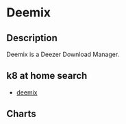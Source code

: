 # Deemix

## Description

Deemix is a Deezer Download Manager.

## k8 at home search

- [deemix](https://nanne.dev/k8s-at-home-search/#/deemix)

## Charts


